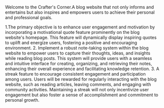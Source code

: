 Welcome to the Crafter's Corner.A blog website that not only informs and entertains but also inspires and empowers users to achieve their personal and professional goals.

1.The primary objective is to enhance user engagement and motivation by incorporating a motivational quote feature prominently on the blog website's homepage. This feature will dynamically display inspiring quotes to uplift and energize users, fostering a positive and encouraging environment. 2. Implement a robust note-taking system within the blog website to empower users to capture their thoughts, ideas, and insights while reading blog posts. This system will provide users with a seamless and intuitive interface for creating, organizing, and retrieving their notes, enhancing their overall experience and facilitating knowledge retention. 3. A streak feature to encourage consistent engagement and participation among users. Users will be rewarded for regularly interacting with the blog website, such as reading articles, leaving comments, and engaging with community activities. Maintaining a streak will not only incentivize user engagement but also foster a sense of accomplishment and commitment to personal growth.
